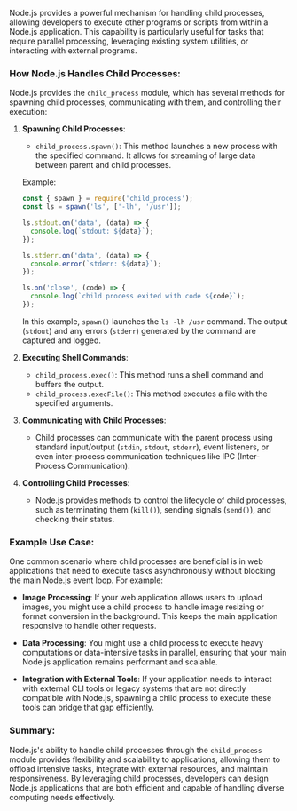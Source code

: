 Node.js provides a powerful mechanism for handling child processes, allowing developers to execute other programs or scripts from within a Node.js application. This capability is particularly useful for tasks that require parallel processing, leveraging existing system utilities, or interacting with external programs.

### How Node.js Handles Child Processes:

Node.js provides the `child_process` module, which has several methods for spawning child processes, communicating with them, and controlling their execution:

1. **Spawning Child Processes**:
   - `child_process.spawn()`: This method launches a new process with the specified command. It allows for streaming of large data between parent and child processes.
   
   Example:
   ```javascript
   const { spawn } = require('child_process');
   const ls = spawn('ls', ['-lh', '/usr']);

   ls.stdout.on('data', (data) => {
     console.log(`stdout: ${data}`);
   });

   ls.stderr.on('data', (data) => {
     console.error(`stderr: ${data}`);
   });

   ls.on('close', (code) => {
     console.log(`child process exited with code ${code}`);
   });
   ```
   In this example, `spawn()` launches the `ls -lh /usr` command. The output (`stdout`) and any errors (`stderr`) generated by the command are captured and logged.

2. **Executing Shell Commands**:
   - `child_process.exec()`: This method runs a shell command and buffers the output.
   - `child_process.execFile()`: This method executes a file with the specified arguments.

3. **Communicating with Child Processes**:
   - Child processes can communicate with the parent process using standard input/output (`stdin`, `stdout`, `stderr`), event listeners, or even inter-process communication techniques like IPC (Inter-Process Communication).

4. **Controlling Child Processes**:
   - Node.js provides methods to control the lifecycle of child processes, such as terminating them (`kill()`), sending signals (`send()`), and checking their status.

### Example Use Case:

One common scenario where child processes are beneficial is in web applications that need to execute tasks asynchronously without blocking the main Node.js event loop. For example:

- **Image Processing**: If your web application allows users to upload images, you might use a child process to handle image resizing or format conversion in the background. This keeps the main application responsive to handle other requests.

- **Data Processing**: You might use a child process to execute heavy computations or data-intensive tasks in parallel, ensuring that your main Node.js application remains performant and scalable.

- **Integration with External Tools**: If your application needs to interact with external CLI tools or legacy systems that are not directly compatible with Node.js, spawning a child process to execute these tools can bridge that gap efficiently.

### Summary:

Node.js's ability to handle child processes through the `child_process` module provides flexibility and scalability to applications, allowing them to offload intensive tasks, integrate with external resources, and maintain responsiveness. By leveraging child processes, developers can design Node.js applications that are both efficient and capable of handling diverse computing needs effectively.